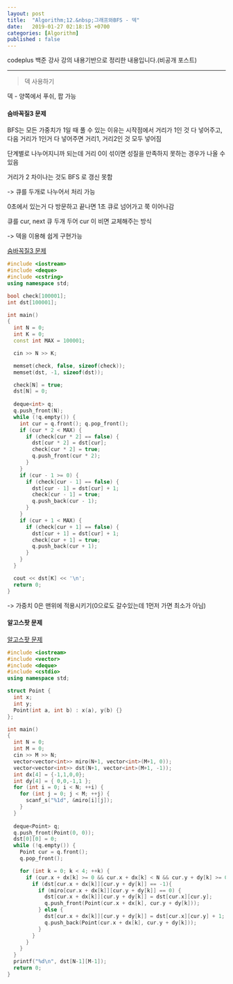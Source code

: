 ```yaml
---
layout: post
title:  "Algorithm;12.&nbsp;그래프와BFS - 덱"
date:   2019-01-27 02:18:15 +0700
categories: [Algorithm]
published : false
---
```


codeplus 백준 강사 강의 내용기반으로 정리한 내용입니다.(비공개 포스트)

---

> 덱 사용하기

덱 - 양쪽에서 푸쉬, 팝 가능

#### 숨바꼭질3 문제

BFS는 모든 가중치가 1일 때 풀 수 있는 이유는 시작점에서 거리가 1인 것 다 넣어주고, 다음 거리가 1인거 다 넣어주면 거리1, 거리2인 것 모두 넣어짐

단계별로 나누어지니까 되는데 거리 0이 섞이면 성질을 만족하지 못하는 경우가 나올 수 있음

거리가 2 차이나는 것도 BFS 로 갱신 못함

-> 큐를 두개로 나누어서 처리 가능

0초에서 있는거 다 방문하고 끝나면 1초 큐로 넘어가고 쭉 이어나감

큐를 cur, next 큐 두개 두어 cur 이 비면 교체해주는 방식

-> 덱을 이용해 쉽게 구현가능

[숨바꼭질3 문제](https://www.acmicpc.net/problem/13549)

``` cpp
#include <iostream>
#include <deque>
#include <cstring>
using namespace std;

bool check[100001];
int dst[100001];

int main()
{
  int N = 0;
  int K = 0;
  const int MAX = 100001;

  cin >> N >> K;

  memset(check, false, sizeof(check));
  memset(dst, -1, sizeof(dst));

  check[N] = true;
  dst[N] = 0;
  
  deque<int> q;
  q.push_front(N);
  while (!q.empty()) {
    int cur = q.front(); q.pop_front();
    if (cur * 2 < MAX) {
      if (check[cur * 2] == false) {
        dst[cur * 2] = dst[cur];
        check[cur * 2] = true;
        q.push_front(cur * 2);
      }
    }
    if (cur - 1 >= 0) {
      if (check[cur - 1] == false) {
        dst[cur - 1] = dst[cur] + 1;
        check[cur - 1] = true;
        q.push_back(cur - 1);
      }
    }
    if (cur + 1 < MAX) {
      if (check[cur + 1] == false) {
        dst[cur + 1] = dst[cur] + 1;
        check[cur + 1] = true;
        q.push_back(cur + 1);
      }
    }
  }

  cout << dst[K] << '\n';
  return 0;
}
```

-> 가중치 0은 맨위에 적용시키기(0으로도 갈수있는데 1먼저 가면 최소가 아님)


#### 알고스팟 문제

[알고스팟 문제](https://www.acmicpc.net/problem/1261)

``` cpp
#include <iostream>
#include <vector>
#include <deque>
#include <cstdio>
using namespace std;

struct Point {
  int x;
  int y;
  Point(int a, int b) : x(a), y(b) {}
};

int main()
{
  int N = 0;
  int M = 0;
  cin >> M >> N;
  vector<vector<int>> miro(N+1, vector<int>(M+1, 0));
  vector<vector<int>> dst(N+1, vector<int>(M+1, -1));
  int dx[4] = {-1,1,0,0};
  int dy[4] = { 0,0,-1,1 };
  for (int i = 0; i < N; ++i) {
    for (int j = 0; j < M; ++j) {
      scanf_s("%1d", &miro[i][j]);
    }
  }
  
  deque<Point> q;
  q.push_front(Point(0, 0));
  dst[0][0] = 0;
  while (!q.empty()) {
    Point cur = q.front();
    q.pop_front();

    for (int k = 0; k < 4; ++k) {
      if (cur.x + dx[k] >= 0 && cur.x + dx[k] < N && cur.y + dy[k] >= 0 && cur.y + dy[k] < M) {
        if (dst[cur.x + dx[k]][cur.y + dy[k]] == -1){
          if (miro[cur.x + dx[k]][cur.y + dy[k]] == 0) {
            dst[cur.x + dx[k]][cur.y + dy[k]] = dst[cur.x][cur.y];
            q.push_front(Point(cur.x + dx[k], cur.y + dy[k]));
          } else {
            dst[cur.x + dx[k]][cur.y + dy[k]] = dst[cur.x][cur.y] + 1;
            q.push_back(Point(cur.x + dx[k], cur.y + dy[k]));
          }
        }
      }
    }
  }
  printf("%d\n", dst[N-1][M-1]);
  return 0;
}
```